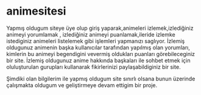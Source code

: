# animesitesi
Yapmış oldugum siteye üye olup giriş yaparak,animeleri izlemek,izlediğiniz animeyi yorumlamak ,
izlediğiniz animeyi puanlamak,ileride izlemke istediginiz animeleri listelemek gibi işlemleri yapmanızı saglıyor.
İzlemiş oldugunuz animenin başka kullanıcılar tarafından yapılmış olan yorumları,
kimlerin bu animeyi begendigini vevermiş oldukları puanları görebileceginiz bir site.
İzlemiş oldugunuz anime hakkında başkaları ile sohbet etmek için oluluşturulan gurupları kullanarak fikirlerinizi paylaşabildiginiz bir site.


Şimdiki olan bilgilerim ile yapmış oldugum site sınırlı olsana bunun üzerinde çalışmakta oldugum ve geliştirmeye devam ettigim bir proje.
